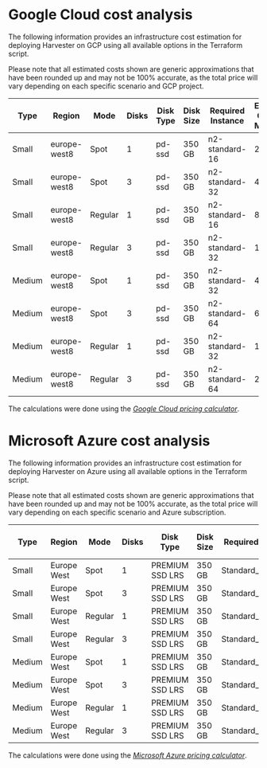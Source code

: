 # Google Cloud cost analysis

The following information provides an infrastructure cost estimation for deploying Harvester on GCP using all available options in the Terraform script.

Please note that all estimated costs shown are generic approximations that have been rounded up and may not be 100% accurate, as the total price will vary depending on each specific scenario and GCP project.

| Type   | Region        | Mode    | Disks | Disk Type | Disk Size | Required Instance  | Estimated Cost per Month ($) |
|--------|--------------|---------|-------|-----------|-----------|--------------------|-----------------------------|
| Small  | europe-west8 | Spot    | 1     | pd-ssd    | 350 GB    | n2-standard-16     | 250                         |
| Small  | europe-west8 | Spot    | 3     | pd-ssd    | 350 GB    | n2-standard-32     | 400                         |
| Small  | europe-west8 | Regular | 1     | pd-ssd    | 350 GB    | n2-standard-16     | 800                         |
| Small  | europe-west8 | Regular | 3     | pd-ssd    | 350 GB    | n2-standard-32     | 1500                        |
| Medium | europe-west8 | Spot    | 1     | pd-ssd    | 350 GB    | n2-standard-32     | 400                         |
| Medium | europe-west8 | Spot    | 3     | pd-ssd    | 350 GB    | n2-standard-64     | 600                         |
| Medium | europe-west8 | Regular | 1     | pd-ssd    | 350 GB    | n2-standard-32     | 1500                        |
| Medium | europe-west8 | Regular | 3     | pd-ssd    | 350 GB    | n2-standard-64     | 2800                        |

The calculations were done using the *[Google Cloud pricing calculator](https://cloud.google.com/calculator)*.

# Microsoft Azure cost analysis

The following information provides an infrastructure cost estimation for deploying Harvester on Azure using all available options in the Terraform script.

Please note that all estimated costs shown are generic approximations that have been rounded up and may not be 100% accurate, as the total price will vary depending on each specific scenario and Azure subscription.

| Type   | Region       | Mode    | Disks | Disk Type        | Disk Size | Required Instance        | Estimated Cost per Month ($) |
|--------|-------------|---------|-------|------------------|-----------|--------------------------|-----------------------------|
| Small  | Europe West | Spot    | 1     | PREMIUM SSD LRS | 350 GB    | Standard_D16as_v5       | 200                         |
| Small  | Europe West | Spot    | 3     | PREMIUM SSD LRS | 350 GB    | Standard_D32as_v5       | 450                         |
| Small  | Europe West | Regular | 1     | PREMIUM SSD LRS | 350 GB    | Standard_D16as_v5       | 750                         |
| Small  | Europe West | Regular | 3     | PREMIUM SSD LRS | 350 GB    | Standard_D32as_v5       | 1500                        |
| Medium | Europe West | Spot    | 1     | PREMIUM SSD LRS | 350 GB    | Standard_D32as_v5       | 300                         |
| Medium | Europe West | Spot    | 3     | PREMIUM SSD LRS | 350 GB    | Standard_D64as_v5       | 650                         |
| Medium | Europe West | Regular | 1     | PREMIUM SSD LRS | 350 GB    | Standard_D32as_v5       | 1350                        |
| Medium | Europe West | Regular | 3     | PREMIUM SSD LRS | 350 GB    | Standard_D64as_v5       | 3000                        |

The calculations were done using the *[Microsoft Azure pricing calculator](https://azure.microsoft.com/en-us/pricing/calculator/?service=spot-advisor)*.

